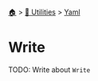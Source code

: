 <!--startTocHeader-->
[🏠](../../README.md) > [🔧 Utilities](../README.md) > [Yaml](README.md)
# Write
<!--endTocHeader-->

TODO: Write about `Write`

<!--startTocSubTopic-->
<!--endTocSubTopic-->